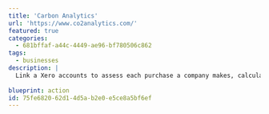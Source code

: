 ```yaml
---
title: 'Carbon Analytics'
url: 'https://www.co2analytics.com/'
featured: true
categories:
  - 681bffaf-a44c-4449-ae96-bf780506c862
tags:
  - businesses
description: |
  Link a Xero accounts to assess each purchase a company makes, calculating the carbon impact of things like fuel, power purchases, transportation and more as well as supply chain impacts.
  
blueprint: action
id: 75fe6820-62d1-4d5a-b2e0-e5ce8a5bf6ef
---
```

